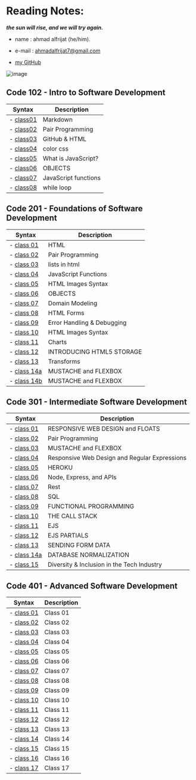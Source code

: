 # Reading Notes:

***the sun will rise, and we will try again.***

* name : ahmad alfrijat (he/him).

* e-mail : ahmadalfrijat7@gmail.com 

* [my GitHub](https://github.com/ahmadfrijathttp://github.com)


 

![image](https://wpshopmart.com/wp-content/uploads/2016/10/Code-It-Logical-HD-Wallpaper-1.jpg)



## Code 102 - Intro to Software Development
| Syntax                                                               | Description                           |
| -------------------------------------------------------------------- | ------------------------------------- |
| - [class01](https://ahmadfrijat.github.io/reading-notes/read2)       |  Markdown                             |
| - [class02](https://ahmadfrijat.github.io/reading-notes/read2)       |  Pair Programming                     |
| - [class03](https://ahmadfrijat.github.io/reading-notes-03/.)        |   GitHub & HTML                       |
| - [class04](https://ahmadfrijat.github.io/reading-notes-03/.)        |   color css                           |
| - [class05](https://ahmadfrijat.github.io/reading-notes/05)          |   What is JavaScript?                 |
| - [class06](https://ahmadfrijat.github.io/reading-notes/06)          |   OBJECTS                             |
| - [class07](https://ahmadfrijat.github.io/reading-notes/07)          |  JavaScript functions                 |
| - [class08](https://ahmadfrijat.github.io/reading-notes/08)          |   while loop                          |



## Code 201 - Foundations of Software Development
| Syntax                                                               | Description                           |
| -------------------------------------------------------------------- | ------------------------------------- |
| - [class 01](https://ahmadfrijat.github.io/reading-notes-01/01)      |  HTML                                 |
| - [class 02](https://ahmadfrijat.github.io/reading-notes-01/02)      |  Pair Programming                     |
| - [class 03](https://ahmadfrijat.github.io/reading-notes-01/03)      |   lists in html                       |
| - [class 04](https://ahmadfrijat.github.io/reading-notes-01/04)      |   JavaScript Functions                |
| - [class 05](https://ahmadfrijat.github.io/reading-notes-01/05)      |   HTML Images Syntax                  |
| - [class 06](https://ahmadfrijat.github.io/reading-notes-01/06)      |   OBJECTS                             |
| - [class 07](https://ahmadfrijat.github.io/reading-notes-01/07)      |   Domain Modeling                     |
| - [class 08](https://ahmadfrijat.github.io/reading-notes-01/08)      |   HTML Forms                          |
| - [class 09](https://ahmadfrijat.github.io/reading-notes-01/09)      |   Error Handling & Debugging          |
| - [class 10](https://ahmadfrijat.github.io/reading-notes-01/10)      |   HTML Images Syntax                  |
| - [class 11](https://ahmadfrijat.github.io/reading-notes-01/11)      |   Charts                              |
| - [class 12](https://ahmadfrijat.github.io/reading-notes-01/12)      |   INTRODUCING HTML5 STORAGE           |
| - [class 13](https://ahmadfrijat.github.io/reading-notes-01/13)      |   Transforms                          |
| - [class 14a](https://ahmadfrijat.github.io/reading-notes-01/14a)    |   MUSTACHE and FLEXBOX                |
| - [class 14b](https://ahmadfrijat.github.io/reading-notes-01/14b)    |   MUSTACHE and FLEXBOX                |
## Code 301 - Intermediate Software Development
| Syntax                                                               | Description                                      |
| -------------------------------------------------------------------- | ------------------------------------------------ |
| - [class 01](https://ahmadfrijat.github.io/reading-notes-/01)        |  RESPONSIVE WEB DESIGN and FLOATS                |
| - [class 02](https://ahmadfrijat.github.io/reading-notes-/02)        |   Pair Programming                               |
| - [class 03](https://ahmadfrijat.github.io/reading-notes-/03)        |   MUSTACHE and FLEXBOX                           |
| - [class 04](https://ahmadfrijat.github.io/reading-notes-/04)        |   Responsive Web Design and Regular Expressions  |
| - [class 05](https://ahmadfrijat.github.io/reading-notes-/05)        |   HEROKU                                         |
| - [class 06](https://ahmadfrijat.github.io/reading-notes-/06)        |   Node, Express, and APIs                        |
| - [class 07](https://ahmadfrijat.github.io/reading-notes-/07)        |   Rest                                           |
| - [class 08](https://ahmadfrijat.github.io/reading-notes-/08)        |   SQL                                            |
| - [class 09](https://ahmadfrijat.github.io/reading-notes-/09)        |   FUNCTIONAL PROGRAMMING                         |
| - [class 10](https://ahmadfrijat.github.io/reading-notes-/10)        |   THE CALL STACK                                 |
| - [class 11](https://ahmadfrijat.github.io/reading-notes-/11)        |   EJS                                            |
| - [class 12](https://ahmadfrijat.github.io/reading-notes-/12)        |   EJS PARTIALS                                   |
| - [class 13](https://ahmadfrijat.github.io/reading-notes-/13)        |   SENDING FORM DATA                              |
| - [class 14a](https://ahmadfrijat.github.io/reading-notes-/14a)      |   DATABASE NORMALIZATION                         |
| - [class 15](https://ahmadfrijat.github.io/reading-notes-/15)        |   Diversity & Inclusion in the Tech Industry     |


## Code 401 - Advanced Software Development
| Syntax                                                               | Description                                      |
| -------------------------------------------------------------------- | ------------------------------------------------ |
| - [class 01](https://ahmadfrijat.github.io/reading-notes-/41)        |  Class 01                                        |
| - [class 02](https://ahmadfrijat.github.io/reading-notes-/42)        |  Class 02                                        |
| - [class 03](https://ahmadfrijat.github.io/reading-notes-/43)        |  Class 03                                        |
| - [class 04](https://ahmadfrijat.github.io/reading-notes-/44)        |  Class 04                                        |
| - [class 05](https://ahmadfrijat.github.io/reading-notes-/45)        |  Class 05                                        |
| - [class 06](https://ahmadfrijat.github.io/reading-notes-/46)        |  Class 06                                        |
| - [class 07](https://ahmadfrijat.github.io/reading-notes-/47)        |  Class 07                                        |
| - [class 08](https://ahmadfrijat.github.io/reading-notes-/48)        |  Class 08                                        |
| - [class 09](https://ahmadfrijat.github.io/reading-notes-/49)        |  Class 09                                        |
| - [class 10](https://ahmadfrijat.github.io/reading-notes-/50)        |  Class 10                                        |
| - [class 11](https://ahmadfrijat.github.io/reading-notes-/51)        |  Class 11                                        |
| - [class 12](https://ahmadfrijat.github.io/reading-notes-/52)        |  Class 12                                        |
| - [class 13](https://ahmadfrijat.github.io/reading-notes-/53)        |  Class 13                                        |
| - [class 14](https://ahmadfrijat.github.io/reading-notes-/54)        |  Class 14                                        |
| - [class 15](https://ahmadfrijat.github.io/reading-notes-/55)        |  Class 15                                        |
| - [class 16](https://ahmadfrijat.github.io/reading-notes-/56)        |  Class 16                                        |
| - [class 17](https://ahmadfrijat.github.io/reading-notes-/57)        |  Class 17                                        |

